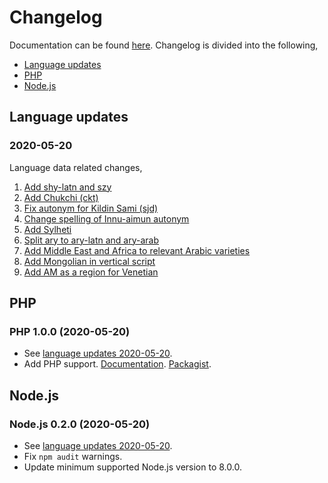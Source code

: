 # Changelog

Documentation can be found [here](https://language-data.readthedocs.io/en/latest/). Changelog is divided into the following,

- [Language updates](#language-updates)
- [PHP](#php)
- [Node.js](#nodejs)

## Language updates
### 2020-05-20
Language data related changes,
1. [Add shy-latn and szy](https://github.com/wikimedia/language-data/pull/76)
2. [Add Chukchi (ckt)](https://github.com/wikimedia/language-data/pull/78)
3. [Fix autonym for Kildin Sami (sjd)](https://github.com/wikimedia/language-data/pull/90)
4. [Change spelling of Innu-aimun autonym](https://github.com/wikimedia/language-data/pull/93)
5. [Add Sylheti ](https://github.com/wikimedia/language-data/pull/94)
6. [Split ary to ary-latn and ary-arab](https://github.com/wikimedia/language-data/pull/92)
7. [Add Middle East and Africa to relevant Arabic varieties](https://github.com/wikimedia/language-data/pull/92)
8. [Add Mongolian in vertical script ](https://github.com/wikimedia/language-data/pull/95)
9. [Add AM as a region for Venetian](https://github.com/wikimedia/language-data/pull/96)

## PHP
### PHP 1.0.0 (2020-05-20)
- See [language updates 2020-05-20](#2020-05-20).
- Add PHP support. [Documentation](https://language-data.readthedocs.io/en/latest/api/languagedata/languageutil.html). [Packagist](https://packagist.org/packages/wikimedia/language-data).

## Node.js
### Node.js 0.2.0 (2020-05-20)
- See [language updates 2020-05-20](#2020-05-20).
- Fix `npm audit` warnings.
- Update minimum supported Node.js version to 8.0.0.
